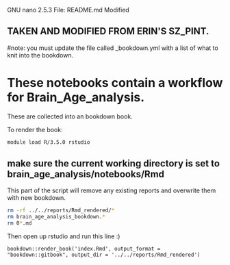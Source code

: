 GNU nano 2.5.3                                              File: README.md                                                                                         Modified  


## TAKEN AND MODIFIED FROM ERIN'S SZ_PINT.

#note: you must update the file called  _bookdown.yml with a list of what to knit into the bookdown.

# These notebooks contain a workflow for Brain_Age_analysis.

These are collected into an bookdown book.

To render the book:

```sh
module load R/3.5.0 rstudio
```

## make sure the current working directory is set to brain_age_analysis/notebooks/Rmd
This part of the script will remove any existing reports and overwrite them with new bookdown.

```sh
rm -rf ../../reports/Rmd_rendered/*
rm brain_age_analysis_bookdown.*
rm 0*.md
```
Then open up rstudio and run this line :)
```{r}
bookdown::render_book('index.Rmd', output_format = "bookdown::gitbook", output_dir = '../../reports/Rmd_rendered')
```
